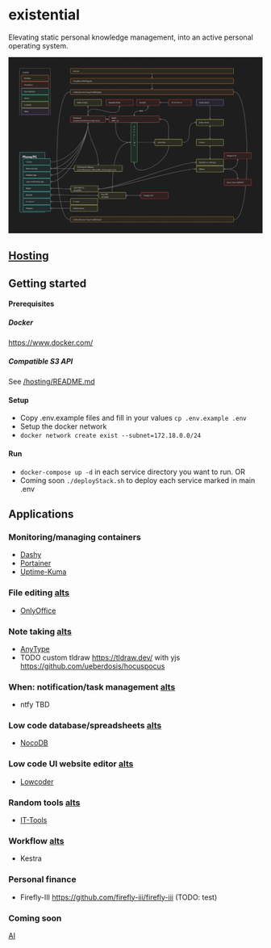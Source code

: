 # existential

Elevating static personal knowledge management, into an active personal operating system.

![Architecture Diagram](architecture.png)

## [Hosting](/hosting/README.md)

## Getting started
#### Prerequisites
##### Docker
https://www.docker.com/

##### Compatible S3 API
See [/hosting/README.md](/hosting/README.md)

#### Setup
- Copy .env.example files and fill in your values `cp .env.example .env`
- Setup the docker network
- `docker network create exist --subnet=172.18.0.0/24`

#### Run
- `docker-compose up -d` in each service directory you want to run.
OR
- Coming soon `./deployStack.sh` to deploy each service marked in main .env

## Applications
### Monitoring/managing containers
- [Dashy](./services/dashy/README.md)
- [Portainer](./hosting/portainer/README.md)
- [Uptime-Kuma](./hosting/uptimeKuma/README.md)

### File editing [alts](./graveyard/fileEditor.md)
- [OnlyOffice](https://www.onlyoffice.com/download-desktop.aspx#desktop)

### Note taking [alts](./graveyard/notes.md)
- [AnyType](https://anytype.io/)
- TODO custom tldraw https://tldraw.dev/ with yjs https://github.com/ueberdosis/hocuspocus

### When: notification/task management [alts](./graveyard/when.md)
- ntfy TBD

### Low code database/spreadsheets [alts](./graveyard/lowcodeDB.md)
- [NocoDB](./services/nocoDB/README.md)

### Low code UI website editor [alts](./graveyard/lowcodeUI.md)
- [Lowcoder](./services/lowcoder/README.md)

### Random tools [alts](./graveyard/tools.md)
- [IT-Tools](./services/itTools/README.md)

### Workflow [alts](./graveyard/lowcodeWorkflow.md)
- Kestra

### Personal finance
- Firefly-III https://github.com/firefly-iii/firefly-iii (TODO: test)

### Coming soon
[AI](./graveyard/ai.md)

